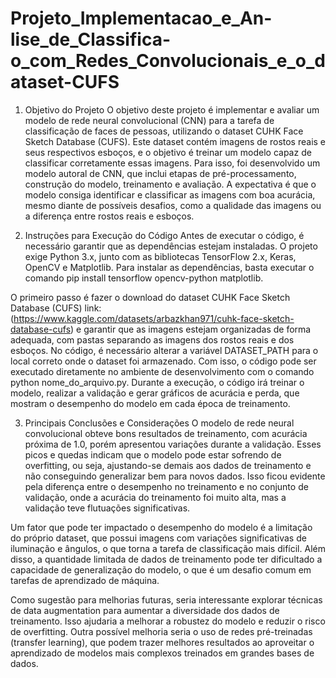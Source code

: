 # Projeto_Implementacao_e_An-lise_de_Classifica-o_com_Redes_Convolucionais_e_o_dataset-CUFS
1. Objetivo do Projeto
O objetivo deste projeto é implementar e avaliar um modelo de rede neural convolucional (CNN) para a tarefa de classificação de faces de pessoas, utilizando o dataset CUHK Face Sketch Database (CUFS). Este dataset contém imagens de rostos reais e seus respectivos esboços, e o objetivo é treinar um modelo capaz de classificar corretamente essas imagens. Para isso, foi desenvolvido um modelo autoral de CNN, que inclui etapas de pré-processamento, construção do modelo, treinamento e avaliação. A expectativa é que o modelo consiga identificar e classificar as imagens com boa acurácia, mesmo diante de possíveis desafios, como a qualidade das imagens ou a diferença entre rostos reais e esboços.

2. Instruções para Execução do Código
Antes de executar o código, é necessário garantir que as dependências estejam instaladas. O projeto exige Python 3.x, junto com as bibliotecas TensorFlow 2.x, Keras, OpenCV e Matplotlib. Para instalar as dependências, basta executar o comando pip install tensorflow opencv-python matplotlib.

O primeiro passo é fazer o download do dataset CUHK Face Sketch Database (CUFS) link:(https://www.kaggle.com/datasets/arbazkhan971/cuhk-face-sketch-database-cufs) e garantir que as imagens estejam organizadas de forma adequada, com pastas separando as imagens dos rostos reais e dos esboços. No código, é necessário alterar a variável DATASET_PATH para o local correto onde o dataset foi armazenado. Com isso, o código pode ser executado diretamente no ambiente de desenvolvimento com o comando python nome_do_arquivo.py. Durante a execução, o código irá treinar o modelo, realizar a validação e gerar gráficos de acurácia e perda, que mostram o desempenho do modelo em cada época de treinamento.

3. Principais Conclusões e Considerações
O modelo de rede neural convolucional obteve bons resultados de treinamento, com acurácia próxima de 1.0, porém apresentou variações durante a validação. Esses picos e quedas indicam que o modelo pode estar sofrendo de overfitting, ou seja, ajustando-se demais aos dados de treinamento e não conseguindo generalizar bem para novos dados. Isso ficou evidente pela diferença entre o desempenho no treinamento e no conjunto de validação, onde a acurácia do treinamento foi muito alta, mas a validação teve flutuações significativas.

Um fator que pode ter impactado o desempenho do modelo é a limitação do próprio dataset, que possui imagens com variações significativas de iluminação e ângulos, o que torna a tarefa de classificação mais difícil. Além disso, a quantidade limitada de dados de treinamento pode ter dificultado a capacidade de generalização do modelo, o que é um desafio comum em tarefas de aprendizado de máquina.

Como sugestão para melhorias futuras, seria interessante explorar técnicas de data augmentation para aumentar a diversidade dos dados de treinamento. Isso ajudaria a melhorar a robustez do modelo e reduzir o risco de overfitting. Outra possível melhoria seria o uso de redes pré-treinadas (transfer learning), que podem trazer melhores resultados ao aproveitar o aprendizado de modelos mais complexos treinados em grandes bases de dados.

